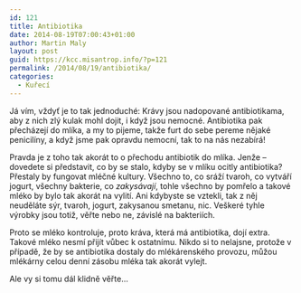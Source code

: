 ```yaml
---
id: 121
title: Antibiotika
date: 2014-08-19T07:00:43+01:00
author: Martin Maly
layout: post
guid: https://kcc.misantrop.info/?p=121
permalink: /2014/08/19/antibiotika/
categories:
  - Kuřecí
---
```

Já vím, vždyť je to tak jednoduché: Krávy jsou nadopované antibiotikama, aby z nich zlý kulak mohl dojit, i když jsou nemocné. Antibiotika pak přecházejí do mlíka, a my to pijeme, takže furt do sebe pereme nějaké penicilíny, a když jsme pak opravdu nemocní, tak to na nás nezabírá!

Pravda je z toho tak akorát to o přechodu antibiotik do mlíka. Jenže &#8211; dovedete si představit, co by se stalo, kdyby se v mlíku ocitly antibiotika? Přestaly by fungovat mléčné kultury. Všechno to, co sráží tvaroh, co vytváří jogurt, všechny bakterie, co _zakysávají_, tohle všechno by pomřelo a takové mléko by bylo tak akorát na vylití. Ani kdybyste se vztekli, tak z něj neuděláte sýr, tvaroh, jogurt, zakysanou smetanu, nic. Veškeré tyhle výrobky jsou totiž, věřte nebo ne, závislé na bakteriích.

Proto se mléko kontroluje, proto kráva, která má antibiotika, dojí extra. Takové mléko nesmí přijít vůbec k ostatnímu. Nikdo si to nelajsne, protože v případě, že by se antibiotika dostaly do mlékárenského provozu, můžou mlékárny celou denní zásobu mléka tak akorát vylejt.

Ale vy si tomu dál klidně věřte&#8230;